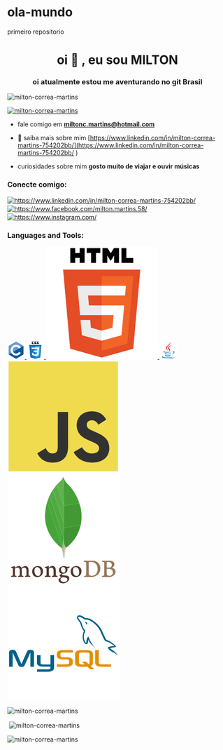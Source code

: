 # ola-mundo
primeiro repositorio

<h1 align="center">oi 👋 , eu sou MILTON</h1>
<h3 align="center">oi atualmente estou me aventurando no git Brasil</h3>

<p align="left"> <img src="https://komarev.com/ghpvc/?username=milton-correa-martins&label=Profile%20views&color=0e75b6&style=flat" alt="milton-correa-martins" /> </p>

<p align="left"> <a href="https://github.com/ryo-ma/github-profile-trophy"><img src="https://github-profile-trophy.vercel.app/?username=milton-correa-martins" alt="milton-correa-martins" /></a> </p>

- fale comigo em **miltonc.martins@hotmail.com**

- 📄 saiba mais sobre mim [https://www.linkedin.com/in/milton-correa-martins-754202bb/](https://www.linkedin.com/in/milton-correa-martins-754202bb/ )

- curiosidades sobre mim **gosto muito de viajar e ouvir músicas**

<h3 alinhar="esquerda">Conecte comigo:</h3>
<p align="esquerda">
<a href="https://linkedin.com/in/https://www.linkedin.com/in/milton-correa-martins-754202bb/" target="blank"><img align="center" src=" https://raw.githubusercontent.com/rahuldkjain/github-profile-readme-generator/master/src/images/icons/Social/linked-in-alt.svg" alt="https://www.linkedin.com/in/milton-correa-martins-754202bb/" altura="30" largura="40" /></a>
<a href="https://fb.com/https://www.facebook.com/milton.martins.58/" target="blank"><img align="center" src=" https://raw.githubusercontent.com/rahuldkjain/github-profile-readme-generator/master/src/images/icons/Social/facebook.svg" alt="https://www.facebook.com/milton.martins.58/" altura="30" largura="40" /></a>
<a href="https://instagram.com/https://www.instagram.com/" target="blank"><img align="center" src="https://raw.githubusercontent.com/rahuldkjain/github-profile-readme-generator/master/src/images/icons/Social/instagram.svg" alt= "https://www.instagram.com/" altura="30" largura="40" /></a>
</p>

<h3 align="left">Languages and Tools:</h3>
<p align="left"" > <a href="https://www.cprogramming.com/" target="_blank" rel="noreferrer"> <img src="https://raw.githubusercontent.com/devicons/devicon/master/icons/c/c-original.svg" alt="c" width="40" height="40"/> </a> <a href=" https://www.w3schools.com/css/" target="_blank" rel="noreferrer"> <img src="https://raw.githubusercontent.com/devicons/devicon/master/icons/css3/css3-original-wordmark.svg" alt="css3" width="40" height="40"/> </a> <a href="https://git-scm.com/ " target="_blank" rel="noreferrer"> <imrg src="https://www.vectorlogo.zone/logos/git-scm/git-scm-icon.svg" alt="git" width="40" height="40"/> </a> <a href="https://www.w3.org/html/" target="_ em branco" rel="noreferrer"> <img src="https://raw.githubusercontent.com/devicons/devicon/master/icons/html5/html5-original-wordmark.svg" alt="html5" largura="40" altura="40"/> </a> <a href="https://www.java.com" alvo ="_blank" rel="noreferrer"> <img src="https://raw.githubusercontent.com/devicons/devicon/master/icons/java/java-original.svg" alt="java" width="40" height="40"/> </a> <a href=" https://developer.mozilla.org/en-US/docs/Web/JavaScript" target="_blank" rel="noreferrer"> <img src="https://raw.githubusercontent.com/devicons/devicon/master/icons/javascript/javascript-original.svg" alt="javascript" largura="40" altura="40"/> </a> <a href="https://www.mongodb.com/" target="_blank" rel="noreferrer"> <img src="https://raw.githubusercontent.com/devicons/devicon/master/icons/mongodb/mongodb-original-wordmark.svg" alt=" mongodb" largura="40" altura="40"/> </a> <a href="https://www.mysql.com/" target="_blank" rel="noreferrer"> <img src="https://raw.githubusercontent.com/devicons/devicon/master/icons/mysql/mysql-original-wordmark.svg" alt="mysql" largura="40" altura="40"/> </a> </p>

<p><img align="esquerda" src=" https://github-readme-stats.vercel.app/api/top-langs?username=milton-correa-martins&show_icons=true&locale=en&layout=compact" alt="milton-correa-martins" /></p>

<p>&nbsp;<img align="center" src="https://github-readme-stats.vercel.app/api?username=milton-correa-martins&show_icons=true&locale=en" alt="milton-correa-martins" /></p>

<p><img align="center" src="https://github-readme-streak-stats.herokuapp.com/?user=milton-correa-martins&" alt="milton-correa-martins" /></p>
